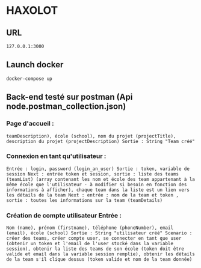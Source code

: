 # HAXOLOT

## URL
```
127.0.0.1:3000
```

## Launch docker
```
docker-compose up
```

## Back-end testé sur postman (Api node.postman_collection.json)

### Page d'accueil :
```
teamDescription), école (school), nom du projet (projectTitle), description du projet (projectDescription) Sortie : String "Team créé"

```
### Connexion en tant qu'utilisateur :
```
Entrée : login, password (login_an_user) Sortie : token, variable de session Next : entrée token et session, sortie : liste des teams (teamList) (array contenant les nom et école des team appartenant à la même école que l'utilisateur - à modifier si besoin en fonction des informations à afficher), chaque team dans la liste est un lien vers les détails de la team Next : entrée : nom de la team et token , sortie : toutes les informations sur la team (teamDetails)

```

### Création de compte utilisateur Entrée :
```
Nom (name), prénom (firstname), téléphone (phoneNumber), email (email), école (school) Sortie : String "utilisateur créé" Scenario : créer des teams, créer compte user, se connecter en tant que user (obtenir un token et l'email de l'user stocké dans la variable session), obtenir la liste des teams de son école (token doit être valide et email dans la variable session remplie), obtenir les détails de la team s'il clique dessus (token valide et nom de la team donnée)

```









